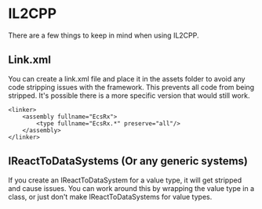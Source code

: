 # IL2CPP

There are a few things to keep in mind when using IL2CPP.

## Link.xml

You can create a link.xml file and place it in the assets folder to avoid any code stripping issues with the framework. This prevents all code from being stripped. It's possible there is a more specific version that would still work.

```
<linker>
    <assembly fullname="EcsRx">
        <type fullname="EcsRx.*" preserve="all"/>
    </assembly>
</linker>
```

## IReactToDataSystems (Or any generic systems)

If you create an IReactToDataSystem for a value type, it will get stripped and cause issues. You can work around this by wrapping the value type in a class, or just don't make IReactToDataSystems for value types.
